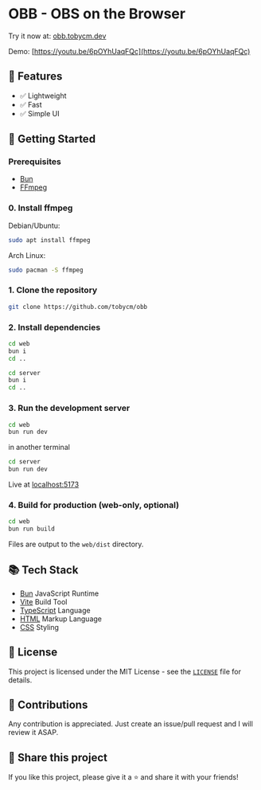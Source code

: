 # OBB - OBS on the Browser

Try it now at: [obb.tobycm.dev](https://obb.tobycm.dev)

Demo: [https://youtu.be/6pOYhUaqFQc](https://youtu.be/6pOYhUaqFQc)

## 💪 Features

- ✅ Lightweight
- ✅ Fast
- ✅ Simple UI

## 🚀 Getting Started

### Prerequisites

- [Bun](https://bun.sh)
- [FFmpeg](https://ffmpeg.org)

### 0. Install ffmpeg

Debian/Ubuntu:

```sh
sudo apt install ffmpeg
```

Arch Linux:

```sh
sudo pacman -S ffmpeg
```

### 1. Clone the repository

```sh
git clone https://github.com/tobycm/obb
```

### 2. Install dependencies

```sh
cd web
bun i
cd ..

cd server
bun i
cd ..
```

### 3. Run the development server

```sh
cd web
bun run dev
```

in another terminal

```sh
cd server
bun run dev
```

Live at [localhost:5173](http://localhost:5173)

### 4. Build for production (web-only, optional)

```sh
cd web
bun run build
```

Files are output to the `web/dist` directory.

## 📚 Tech Stack

- [Bun](https://bun.sh) JavaScript Runtime
- [Vite](https://vitejs.dev) Build Tool
- [TypeScript](https://www.typescriptlang.org) Language
- [HTML](https://developer.mozilla.org/en-US/docs/Web/HTML) Markup Language
- [CSS](https://developer.mozilla.org/en-US/docs/Web/CSS) Styling

## 📝 License

This project is licensed under the MIT License - see the [`LICENSE`](LICENSE) file for details.

## 🤝 Contributions

Any contribution is appreciated. Just create an issue/pull request and I will review it ASAP.

## 🔗 Share this project

If you like this project, please give it a ⭐ and share it with your friends!
